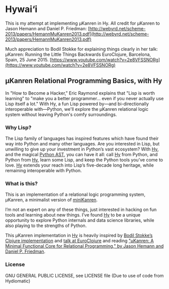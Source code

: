 # Hywai‘i

This is my attempt at implementing μKanren in Hy.
All credit for μKanren to Jason Hemann and Daniel P. Friedman:
[http://webyrd.net/scheme-2013/papers/HemannMuKanren2013.pdf](http://webyrd.net/scheme-2013/papers/HemannMuKanren2013.pdf)

Much appreciation to Bodil Stokke for explaining things clearly in her talk:
μKanren: Running the Little Things Backwards
EuroClojure, Barcelona, Spain, 25 June 2015.
[https://www.youtube.com/watch?v=2e8VFSSNORg](https://www.youtube.com/watch?v=2e8VFSSNORg)

## μKanren Relational Programming Basics, with Hy
In "How to Become a Hacker," Eric Raymond explains that "Lisp is worth learning" to "make you a better programmer... even if you never actually use Lisp itself a lot." With Hy, a fun Lisp powered by—and bi-directionally interoperable with—Python, we'll explore the μKanren relational logic system without leaving Python's comfy surroundings.

### Why Lisp?
The Lisp family of languages has inspired features which have found their way into Python and many other languages. Are you interested in Lisp, but unwilling to give up your investment in Python’s vast ecosystem? With [Hy], and the magical [Python AST], you can have it all: call [Hy] from Python, and Python from [Hy], learn some Lisp, and keep the Python tools you’ve come to love. [Hy] extends your reach into Lisp’s five-decade long heritage, while remaining interoperable with Python.

### What is this?
This is an implementation of a relational logic programming system, μKanren, a minimalist version of [miniKanren].

I’m not an expert on any of these things, just interested in hacking on fun tools and learning about new things. I’ve found [Hy] to be a unique opportunity to explore Python internals and data science libraries, while also playing to the strengths of Python.

This μKanren implementation in [Hy] is heavily inspired by [Bodil Stokke’s Clojure implementation] and [talk at EuroClojure] and reading ["μKanren: A Minimal Functional Core for Relational Programming," by Jason Hemann and Daniel P. Friedman][muKanren paper].

### License
GNU GENERAL PUBLIC LICENSE, see LICENSE file
(Due to use of code from Hydiomatic)

[Hy]: http://hylang.org
[Python AST]: https://docs.python.org/3.5/library/ast.html
[miniKanren]: http://minikanren.org
[Bodil Stokke’s Clojure implementation]: https://github.com/bodil/microkanrens/blob/master/mk.clj
[talk at EuroClojure]: https://www.youtube.com/watch?v=2e8VFSSNORg
[muKanren paper]: http://webyrd.net/scheme-2013/papers/HemannMuKanren2013.pdf